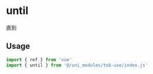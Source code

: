 # until

直到

## Usage

```js
import { ref } from 'vue'
import { until } from '@/uni_modules/tob-use/index.js'


```

